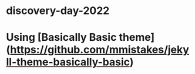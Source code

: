 # discovery-day-2022
# Using [Basically Basic theme] (https://github.com/mmistakes/jekyll-theme-basically-basic)
